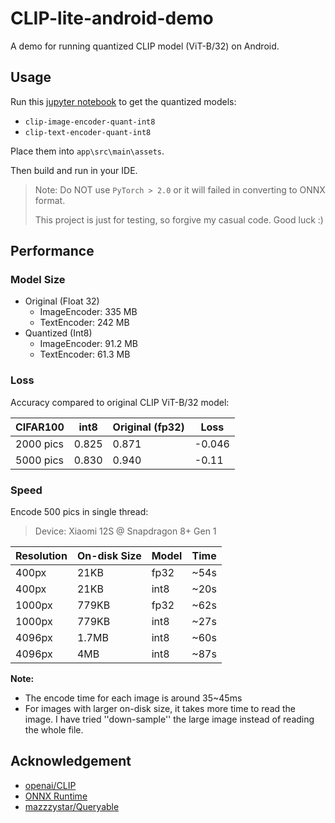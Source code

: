 # CLIP-lite-android-demo

A demo for running quantized CLIP model (ViT-B/32) on Android.

## Usage

Run this [jupyter notebook](https://colab.research.google.com/drive/1bW1aMg0er1T4aOcU5pCNYVgmVzBJ4-x4#scrollTo=hPscj2wlZlHb) to get the quantized models:

-  `clip-image-encoder-quant-int8`
- `clip-text-encoder-quant-int8`

Place them into `app\src\main\assets`.

Then build and run in your IDE.



> Note: Do NOT use `PyTorch > 2.0` or it will failed in converting to ONNX format.
>
> This project is just for testing, so forgive my casual code. Good luck :)



## Performance

### Model Size

- Original (Float 32)
  - ImageEncoder: 335 MB
  - TextEncoder: 242 MB
- Quantized (Int8)
  - ImageEncoder: 91.2 MB
  - TextEncoder: 61.3 MB



### Loss

Accuracy compared to original CLIP ViT-B/32 model:

| CIFAR100  | int8  | Original (fp32) | Loss   |
| --------- | ----- | --------------- | ------ |
| 2000 pics | 0.825 | 0.871           | -0.046 |
| 5000 pics | 0.830 | 0.940           | -0.11  |

### Speed

Encode 500 pics in single thread:

> Device: Xiaomi 12S @ Snapdragon 8+ Gen 1

| Resolution | On-disk Size | Model | Time |
| ---------- | ------------ | ----- | ---- |
| 400px      | 21KB         | fp32  | ~54s |
| 400px      | 21KB         | int8  | ~20s |
| 1000px     | 779KB        | fp32  | ~62s |
| 1000px     | 779KB        | int8  | ~27s |
| 4096px     | 1.7MB        | int8  | ~60s |
| 4096px     | 4MB          | int8  | ~87s |

**Note:**

- The encode time for each image is around 35~45ms
- For images with larger on-disk size, it takes more time to read the image. I have tried ''down-sample'' the large image instead of reading the whole file.



## Acknowledgement

- [openai/CLIP](https://github.com/openai/CLIP)
- [ONNX Runtime](https://onnxruntime.ai/)
- [mazzzystar/Queryable](https://github.com/mazzzystar/Queryable)

